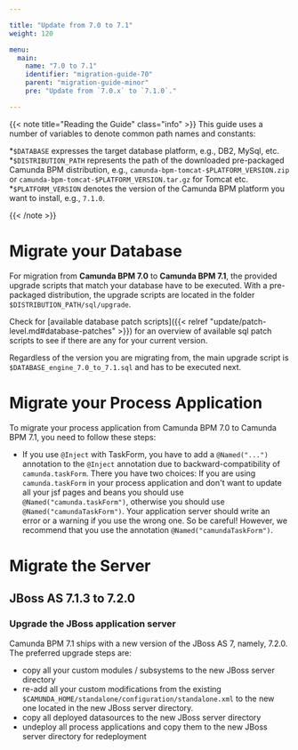 ```yaml
---

title: "Update from 7.0 to 7.1"
weight: 120

menu:
  main:
    name: "7.0 to 7.1"
    identifier: "migration-guide-70"
    parent: "migration-guide-minor"
    pre: "Update from `7.0.x` to `7.1.0`."

---
```


{{< note title="Reading the Guide" class="info" >}}
This guide uses a number of variables to denote common path names and constants:

*`$DATABASE` expresses the target database platform, e.g., DB2, MySql, etc.
*`$DISTRIBUTION_PATH` represents the path of the downloaded pre-packaged Camunda BPM distribution, e.g., `camunda-bpm-tomcat-$PLATFORM_VERSION.zip` or `camunda-bpm-tomcat-$PLATFORM_VERSION.tar.gz` for Tomcat etc.
*`$PLATFORM_VERSION` denotes the version of the Camunda BPM platform you want to install, e.g., `7.1.0`.

{{< /note >}}


# Migrate your Database

For migration from **Camunda BPM 7.0** to **Camunda BPM 7.1**, the provided upgrade scripts that match your database have to be executed.
With a pre-packaged distribution, the upgrade scripts are located in the folder `$DISTRIBUTION_PATH/sql/upgrade`.

Check for [available database patch scripts]({{< relref "update/patch-level.md#database-patches" >}}) for an overview of available sql patch scripts  to see if there are any for your current version.

Regardless of the version you are migrating from, the main upgrade script is `$DATABASE_engine_7.0_to_7.1.sql` and has to be executed next.


# Migrate your Process Application

To migrate your process application from Camunda BPM 7.0 to Camunda BPM 7.1, you need to follow these steps:

* If you use `@Inject` with TaskForm, you have to add a `@Named("...")` annotation to the `@Inject` annotation due to backward-compatibility of `camunda.taskForm`.
  There you have two choices: If you are using `camunda.taskForm` in your process application and don't want to update all your jsf pages and beans you should use `@Named("camunda.taskForm")`,
  otherwise you should use `@Named("camundaTaskForm")`. Your application server should write an error or a warning if you use the wrong one. So be careful! However, we recommend that you use the annotation `@Named("camundaTaskForm")`.

# Migrate the Server

## JBoss AS 7.1.3 to 7.2.0

### Upgrade the JBoss application server

Camunda BPM 7.1 ships with a new version of the JBoss AS 7, namely, 7.2.0.
The preferred upgrade steps are:

* copy all your custom modules / subsystems to the new JBoss server directory
* re-add all your custom modifications from the existing `$CAMUNDA_HOME/standalone/configuration/standalone.xml` to the new one located in the new JBoss server directory.
* copy all deployed datasources to the new JBoss server directory
* undeploy all process applications and copy them to the new JBoss server directory for redeployment
